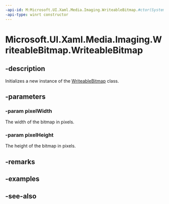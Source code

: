 ```yaml
---
-api-id: M:Microsoft.UI.Xaml.Media.Imaging.WriteableBitmap.#ctor(System.Int32,System.Int32)
-api-type: winrt constructor
---
```


<!-- Method syntax
public WriteableBitmap(System.Int32 pixelWidth, System.Int32 pixelHeight)
-->

# Microsoft.UI.Xaml.Media.Imaging.WriteableBitmap.WriteableBitmap

## -description
Initializes a new instance of the [WriteableBitmap](writeablebitmap.md) class.

## -parameters
### -param pixelWidth
The width of the bitmap in pixels.

### -param pixelHeight
The height of the bitmap in pixels.

## -remarks

## -examples

## -see-also

